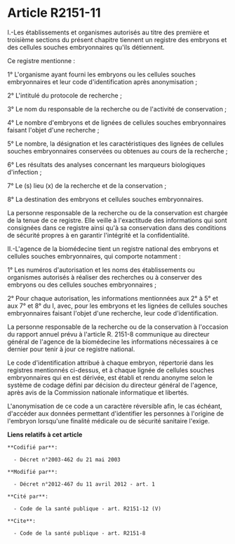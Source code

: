 # Article R2151-11

I.-Les établissements et organismes autorisés au titre des première et troisième sections du présent chapitre tiennent un
registre des embryons et des cellules souches embryonnaires qu'ils détiennent. 

Ce registre mentionne : 

1° L'organisme ayant fourni les embryons ou les cellules souches embryonnaires et leur code d'identification après
anonymisation ; 

2° L'intitulé du protocole de recherche ; 

3° Le nom du responsable de la recherche ou de l'activité de conservation ; 

4° Le nombre d'embryons et de lignées de cellules souches embryonnaires faisant l'objet d'une recherche ; 

5° Le nombre, la désignation et les caractéristiques des lignées de cellules souches embryonnaires conservées ou obtenues au
cours de la recherche ; 

6° Les résultats des analyses concernant les marqueurs biologiques d'infection ; 

7° Le (s) lieu (x) de la recherche et de la conservation ; 

8° La destination des embryons et cellules souches embryonnaires. 

La personne responsable de la recherche ou de la conservation est chargée de la tenue de ce registre. Elle veille à
l'exactitude des informations qui sont consignées dans ce registre ainsi qu'à sa conservation dans des conditions de sécurité
propres à en garantir l'intégrité et la confidentialité. 

II.-L'agence de la biomédecine tient un registre national des embryons et cellules souches embryonnaires, qui comporte
notamment : 

1° Les numéros d'autorisation et les noms des établissements ou organismes autorisés à réaliser des recherches ou à conserver
des embryons ou des cellules souches embryonnaires ; 

2° Pour chaque autorisation, les informations mentionnées aux 2° à 5° et aux 7° et 8° du I, avec, pour les embryons et les
lignées de cellules souches embryonnaires faisant l'objet d'une recherche, leur code d'identification. 

La personne responsable de la recherche ou de la conservation à l'occasion du rapport annuel prévu à l'article R. 2151-8
communique au directeur général de l'agence de la biomédecine les informations nécessaires à ce dernier pour tenir à jour ce
registre national. 

Le code d'identification attribué à chaque embryon, répertorié dans les registres mentionnés ci-dessus, et à chaque lignée de
cellules souches embryonnaires qui en est dérivée, est établi et rendu anonyme selon le système de codage défini par décision
du directeur général de l'agence, après avis de la Commission nationale informatique et libertés. 

L'anonymisation de ce code a un caractère réversible afin, le cas échéant, d'accéder aux données permettant d'identifier les
personnes à l'origine de l'embryon lorsqu'une finalité médicale ou de sécurité sanitaire l'exige.

**Liens relatifs à cet article**

	**Codifié par**:

	  - Décret n°2003-462 du 21 mai 2003

	**Modifié par**:

	  - Décret n°2012-467 du 11 avril 2012 - art. 1

	**Cité par**:

	  - Code de la santé publique - art. R2151-12 (V)

	**Cite**:

	  - Code de la santé publique - art. R2151-8
